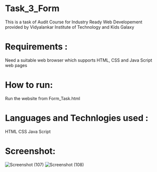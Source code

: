 # Task_3_Form
 This is a task of Audit Course for Industry Ready Web Developement provided by Vidyalankar Institute of Technology and Kids Galaxy

# Requirements :
Need a suitable web browser which supports HTML, CSS and Java Script web pages

# How to run:
Run the website from Form_Task.html

# Languages and Technlogies used :
HTML
CSS
Java Script
# Screenshot:
![Screenshot (107)](https://user-images.githubusercontent.com/88573473/134137476-755a65f6-7869-4515-9aed-896b076bc800.png)
![Screenshot (108)](https://user-images.githubusercontent.com/88573473/134137522-24ffffc1-aaad-4382-a032-6013ab7af01e.png)
